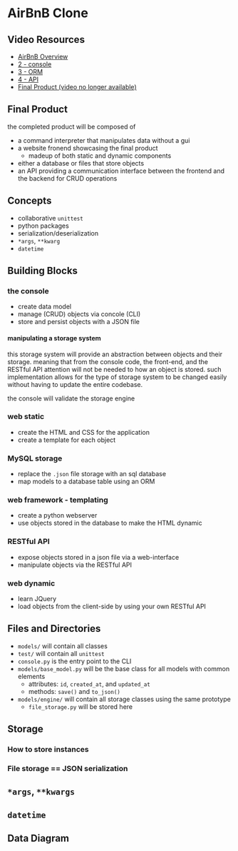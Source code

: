 # AirBnB Clone

## Video Resources
- [AirBnB Overview](https://www.youtube.com/watch?v=QTwmCB_AWqI)
- [2 - console](https://www.youtube.com/watch?v=jeJwRB33YNg)
- [3 - ORM](https://www.youtube.com/watch?v=ZwCD8cNZk9U)
- [4 - API](https://www.youtube.com/watch?v=LrQhULlFJdU)
- [Final Product (video no longer available)]()

## Final Product
the completed product will be composed of
- a command interpreter that manipulates data without a gui
- a website fronend showcasing the final product 
	- madeup of both static and dynamic components
- either a database or files that store objects
- an API providing a communication interface between the frontend and the backend for CRUD operations


## Concepts
- collaborative `unittest`
- python packages
- serialization/deserialization
- `*args`, `**kwarg`
- `datetime`

## Building Blocks
### the console
- create data model
- manage (CRUD) objects via concole (CLI)
- store and persist objects with a JSON file

#### manipulating a storage system
this storage system will provide an abstraction between objects and their storage.
meaning that from the console code, the front-end, and the RESTful API attention will
not be needed to how an object is stored. such implementation allows for the type of 
storage system to be changed easily without having to update the entire codebase.

the console will validate the storage engine

### web static
- create the HTML and CSS for the application
- create a template for each object

### MySQL storage
- replace the `.json` file storage with an sql database
- map models to a database table using an ORM

### web framework - templating
- create a python webserver
- use objects stored in the database to make the HTML dynamic

### RESTful API
- expose objects stored in a json file via a web-interface
- manipulate objects via the RESTful API

### web dynamic
- learn JQuery
- load objects from the client-side by using your own RESTful API

## Files and Directories
- `models/` will contain all classes
- `test/` will contain all `unittest`
- `console.py` is the entry point to the CLI
- `models/base_model.py` will be the base class for all models with common elements
	- attributes: `id`, `created_at`, and `updated_at`
	- methods: `save()` and `to_json()`
- `models/engine/` will contain all storage classes using the same prototype
	- `file_storage.py` will be stored here

## Storage


### How to store instances
### File storage == JSON serialization

## `*args`, `**kwargs`

## `datetime`

## Data Diagram
